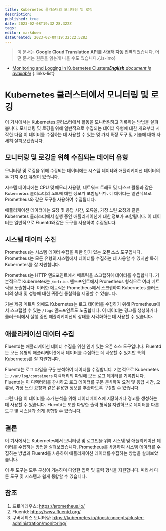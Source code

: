 ```yaml
---
title: Kubernetes 클러스터의 모니터링 및 로깅
description: 
published: true
date: 2023-02-08T19:32:28.322Z
tags: 
editor: markdown
dateCreated: 2023-02-08T19:32:22.528Z
---
```


> 이 문서는 **Google Cloud Translation API를 사용해 자동 번역**되었습니다.
어떤 문서는 원문을 읽는게 나을 수도 있습니다.{.is-info}



- [Monitoring and Logging in Kubernetes Clusters***English** document is available*](/en/Knowledge-base/Kubernetes/monitoring-and-logging-in-kubernetes-clusters)
{.links-list}


# Kubernetes 클러스터에서 모니터링 및 로깅

이 기사에서는 Kubernetes 클러스터에서 활동을 모니터링하고 기록하는 방법을 살펴봅니다. 모니터링 및 로깅을 위해 일반적으로 수집되는 데이터 유형에 대한 개요부터 시작한 다음 이 데이터를 수집하는 데 사용할 수 있는 몇 가지 특정 도구 및 기술에 대해 자세히 살펴보겠습니다.

## 모니터링 및 로깅을 위해 수집되는 데이터 유형

모니터링 및 로깅을 위해 수집되는 데이터에는 시스템 데이터와 애플리케이션 데이터의 두 가지 주요 유형이 있습니다.

시스템 데이터에는 CPU 및 메모리 사용량, 네트워크 트래픽 및 디스크 활동과 같은 Kubernetes 클러스터의 노드에 대한 정보가 포함됩니다. 이 데이터는 일반적으로 Prometheus와 같은 도구를 사용하여 수집됩니다.

애플리케이션 데이터에는 요청 및 응답 시간, 오류율, 가장 느린 요청과 같은 Kubernetes 클러스터에서 실행 중인 애플리케이션에 대한 정보가 포함됩니다. 이 데이터는 일반적으로 Fluentd와 같은 도구를 사용하여 수집됩니다.

## 시스템 데이터 수집

Prometheus는 시스템 데이터 수집을 위한 인기 있는 오픈 소스 도구입니다. Prometheus는 모든 유형의 시스템에서 데이터를 수집하는 데 사용할 수 있지만 특히 Kubernetes를 잘 지원합니다.

Prometheus는 HTTP 엔드포인트에서 메트릭을 스크랩하여 데이터를 수집합니다. 기본적으로 Kubernetes는 `/metrics` 엔드포인트에서 Prometheus 형식으로 여러 메트릭을 노출합니다. 이러한 메트릭은 Prometheus에서 스크랩하여 Kubernetes 클러스터의 상태 및 성능에 대한 귀중한 통찰력을 제공할 수 있습니다.

기본 제공 메트릭 외에도 Kubernetes는 로그 데이터를 수집하기 위해 Prometheus에서 스크랩할 수 있는 `/logs` 엔드포인트도 노출합니다. 이 데이터는 경고를 생성하거나 클러스터에서 실행 중인 애플리케이션의 상태를 시각화하는 데 사용할 수 있습니다.

## 애플리케이션 데이터 수집

Fluentd는 애플리케이션 데이터 수집을 위한 인기 있는 오픈 소스 도구입니다. Fluentd는 모든 유형의 애플리케이션에서 데이터를 수집하는 데 사용할 수 있지만 특히 Kubernetes를 잘 지원합니다.

Fluentd는 로그 파일을 구문 분석하여 데이터를 수집합니다. 기본적으로 Kubernetes는 `/var/log/containers` 디렉터리의 파일에 모든 로그 데이터를 기록합니다. Fluentd는 이 디렉터리를 감시하고 로그 데이터를 구문 분석하여 요청 및 응답 시간, 오류율, 가장 느린 요청과 같은 유용한 정보를 추출하도록 구성할 수 있습니다.

그런 다음 이 데이터를 추가 분석을 위해 데이터베이스에 저장하거나 경고를 생성하는 데 사용할 수 있습니다. Fluentd는 또한 다양한 출력 형식을 지원하므로 데이터를 다른 도구 및 시스템과 쉽게 통합할 수 있습니다.

## 결론

이 기사에서는 Kubernetes에서 모니터링 및 로그인을 위해 시스템 및 애플리케이션 데이터를 수집하는 방법을 살펴보았습니다. Prometheus를 사용하여 시스템 데이터를 수집하는 방법과 Fluentd를 사용하여 애플리케이션 데이터를 수집하는 방법을 살펴보았습니다.

이 두 도구는 모두 구성이 가능하며 다양한 입력 및 출력 형식을 지원합니다. 따라서 다른 도구 및 시스템과 쉽게 통합할 수 있습니다.

## 참조

1. 프로메테우스: https://prometheus.io/
2. Fluentd: https://www.fluentd.org/
3. 쿠버네티스 모니터링: https://kubernetes.io/docs/concepts/cluster-administration/monitoring/